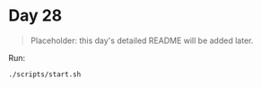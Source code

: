 # Day 28

> Placeholder: this day's detailed README will be added later.

Run:
```bash
./scripts/start.sh
```
